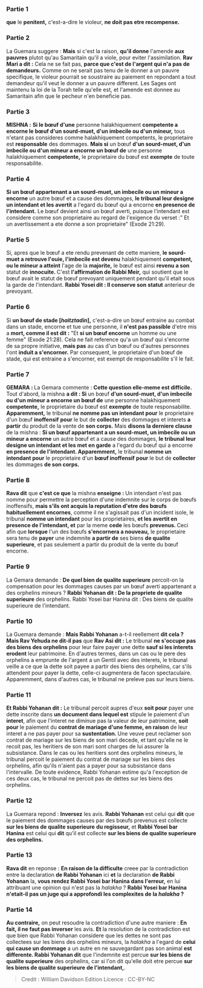 
### Partie 1
<b>que</b> le <b>penitent,</b> c'est-a-dire le violeur, <b>ne doit pas etre recompense.</b>

### Partie 2
La Guemara suggere : <b>Mais</b> si c'est la raison, <b>qu'il donne</b> l'amende <b>aux pauvres</b> plutot qu'au Samaritain qu'il a viole, pour eviter l'assimilation. <b>Rav Mari a dit :</b> Cela ne se fait pas, <b>parce que c'est de l'argent qui n'a pas de demandeurs.</b> Comme on ne serait pas tenu de le donner a un pauvre specifique, le violeur pourrait se soustraire au paiement en repondant a tout demandeur qu'il veut le donner a un pauvre different. Les Sages ont maintenu la loi de la Torah telle qu'elle est, et l'amende est donnee au Samaritain afin que le pecheur n'en beneficie pas.

### Partie 3
<strong>MISHNA :</strong> <b>Si le bœuf d'une</b> personne halakhiquement <b>competente a encorne le bœuf d'un sourd-muet, d'un imbecile ou d'un mineur,</b> tous n'etant pas consideres comme halakhiquement competents, le proprietaire est <b>responsable</b> des dommages. <b>Mais si</b> un bœuf <b>d'un sourd-muet, d'un imbecile ou d'un mineur a encorne un bœuf de</b> une personne halakhiquement <b>competente,</b> le proprietaire du bœuf est <b>exempte</b> de toute responsabilite.

### Partie 4
<b>Si un bœuf appartenant a un sourd-muet, un imbecile ou un mineur a encorne</b> un autre bœuf et a cause des dommages, <b>le tribunal leur designe un intendant et les avertit</b> a l'egard du bœuf qui a encorne <b>en presence de l'intendant.</b> Le bœuf devient ainsi un bœuf averti, puisque l'intendant est considere comme son proprietaire au regard de l'exigence du verset :" Et un avertissement a ete donne a son proprietaire" (Exode 21:29).

### Partie 5
Si, apres que le bœuf a ete rendu prevenant de cette maniere, <b>le sourd-muet a retrouve l'ouie, l'imbecile est devenu</b> halakhiquement <b>competent, ou le mineur a atteint</b> l'age de la <b>majorite,</b> le bœuf est ainsi <b>revenu a son</b> statut de <b>innocuite. </b> C'est <b>l'affirmation de Rabbi Meir,</b> qui soutient que le bœuf avait le statut de bœuf prevoyant uniquement pendant qu'il etait sous la garde de l'intendant. <b>Rabbi Yosei dit : Il conserve son</b> <b>statut</b> anterieur de prevoyant.

### Partie 6
Si <b>un bœuf de stade [<i>haitztadin</i>],</b> c'est-a-dire un bœuf entraine au combat dans un stade, encorne et tue une personne, il <b>n'est pas passible</b> d'etre mis a <b>mort, comme il est dit :</b> "Et <b>si un bœuf encorne</b> un homme ou une femme" (Exode 21:28). Cela ne fait reference qu'a un bœuf qui s'encorne de sa propre initiative, <b>mais pas</b> au cas d'un bœuf ou d'autres personnes l'ont <b>induit a s'encorner.</b> Par consequent, le proprietaire d'un bœuf de stade, qui est entraine a s'encorner, est exempt de responsabilite s'il le fait.

### Partie 7
<strong>GEMARA : </strong>La Gemara commente : <b>Cette question elle-meme est difficile.</b> Tout d'abord, la mishna <b>a dit : Si</b> un bœuf <b>d'un sourd-muet, d'un imbecile ou d'un mineur a encorne un bœuf de</b> une personne halakhiquement <b>competente,</b> le proprietaire du bœuf est <b>exempte</b> de toute responsabilite. <b>Apparemment,</b> le tribunal <b>ne nomme pas un intendant pour</b> le proprietaire d'un bœuf <b>inoffensif</b> <b>pour</b> le but de <b>collecter</b> des dommages et interets <b>a partir</b> du produit de la vente de <b>son corps.</b> Mais <b>disons la derniere clause</b> de la mishna : <b>Si un bœuf appartenant a un sourd-muet, un imbecile ou un mineur a encorne</b> un autre bœuf et a cause des dommages, <b>le tribunal leur designe un intendant et les met en garde</b> a l'egard du bœuf qui a encorne <b>en presence de l'intendant. Apparemment,</b> le tribunal <b>nomme un intendant pour</b> le proprietaire d'un <b>bœuf inoffensif</b> <b>pour</b> le but de <b>collecter</b> les dommages <b>de son corps.</b>

### Partie 8
<b>Rava dit</b> que <b>c'est ce que</b> la mishna <b>enseigne : </b> Un intendant n'est pas nomme pour permettre la perception d'une indemnite sur le corps de bœufs inoffensifs, <b>mais s'ils ont acquis la reputation d'etre des bœufs habituellement encornes</b>, comme il ne s'agissait pas d'un incident isole, le tribunal <b>nomme un intendant</b> pour les proprietaires, <b>et les avertit en presence de l'intendant, et</b> par la meme <b>cede</b> les bœufs <b>prevenus. </b> Ceci afin que <b>lorsque</b> l'un des bœufs <b>s'encornera a nouveau,</b> le proprietaire sera tenu de <b>payer</b> une indemnite <b>a partir de</b> ses biens <b>de qualite superieure</b>, et pas seulement a partir du produit de la vente du bœuf encorne.

### Partie 9
La Gemara demande : <b>De quel bien de qualite superieure</b> percoit-on la compensation pour les dommages causes par un bœuf averti appartenant a des orphelins mineurs ? <b>Rabbi Yohanan dit : De la propriete de qualite superieure</b> des orphelins. Rabbi Yosei bar Hanina dit : Des biens de qualite superieure de l'intendant.

### Partie 10
La Guemara demande : <b>Mais Rabbi Yohanan</b> a-t-il reellement <b>dit cela ? Mais Rav Yehuda ne dit-il pas</b> que <b>Rav Asi dit :</b> Le tribunal <b>ne s'occupe pas des biens des orphelins</b> pour leur faire payer une dette <b>sauf si les interets erodent</b> leur patrimoine. En d'autres termes, dans un cas ou le pere des orphelins a emprunte de l'argent a un Gentil avec des interets, le tribunal veille a ce que la dette soit payee a partir des biens des orphelins, car s'ils attendent pour payer la dette, celle-ci augmentera de facon spectaculaire. Apparemment, dans d'autres cas, le tribunal ne preleve pas sur leurs biens.

### Partie 11
<b>Et Rabbi Yohanan dit :</b> Le tribunal percoit aupres d'eux <b>soit pour</b> payer une dette inscrite dans <b>un document dans lequel est</b> stipule le paiement d'un <b>interet</b>, afin que l'interet ne diminue pas la valeur de leur patrimoine, <b>soit pour</b> le paiement du <b>contrat de mariage d'une femme, en raison</b> de leur interet a ne pas payer pour sa <b>sustentation. </b> Une veuve peut reclamer son contrat de mariage sur les biens de son mari decede, et tant qu'elle ne le recoit pas, les heritiers de son mari sont charges de lui assurer la subsistance. Dans le cas ou les heritiers sont des orphelins mineurs, le tribunal percoit le paiement du contrat de mariage sur les biens des orphelins, afin qu'ils n'aient pas a payer pour sa subsistance dans l'intervalle. De toute evidence, Rabbi Yohanan estime qu'a l'exception de ces deux cas, le tribunal ne percoit pas de dettes sur les biens des orphelins.

### Partie 12
La Guemara repond : <b>Inversez</b> les avis. <b>Rabbi Yohanan</b> est celui qui <b>dit</b> que le paiement des dommages causes par des bœufs prevenus est collecte <b>sur les biens de qualite superieure</b> <b>du regisseur,</b> et <b>Rabbi Yosei bar Hanina</b> est celui qui <b>dit</b> qu'il est collecte <b>sur les biens de qualite superieure</b> <b>des orphelins.</b>

### Partie 13
<b>Rava dit</b> en reponse : <b>En raison de la difficulte</b> creee par la contradiction entre la declaration <b>de Rabbi Yohanan</b> ici <b>et</b> la declaration <b>de Rabbi Yohanan</b> la, <b>vous rendez Rabbi Yosei bar Hanina dans l'erreur,</b> en lui attribuant une opinion qui n'est pas la <i>halakha</i> ? <b>Rabbi Yosei bar Hanina n'etait-il pas un juge qui a approfondi les complexites de la <i>halakha</i> ? </b>

### Partie 14
<b>Au contraire,</b> on peut resoudre la contradiction d'une autre maniere : <b>En fait, il ne faut pas inverser</b> les avis. <b>Et</b> la resolution de la contradiction est que bien que Rabbi Yohanan considere que les dettes ne sont pas collectees sur les biens des orphelins mineurs, la <i>halakha</i> a l'egard de <b>celui qui cause un dommage</b> a un autre en ne sauvegardant pas son animal <b>est differente. Rabbi Yohanan dit</b> que l'indemnite est percue <b>sur les biens de qualite superieure</b> des orphelins, car si l'on dit</b> qu'elle doit etre percue <b>sur les biens de qualite superieure</b> <b>de l'intendant,</b>.

>Credit : William Davidson Edition
>Licence : CC-BY-NC